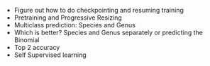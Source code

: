 - Figure out how to do checkpointing and resuming training
- Pretraining and Progressive Resizing
- Multiclass prediction: Species and Genus
- Which is better? Species and Genus separately or predicting the Binomial
- Top 2 accuracy
- Self Supervised learning
